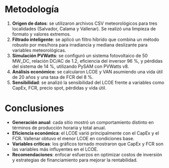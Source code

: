 # Metodología

1. **Origen de datos**: se utilizaron archivos CSV meteorológicos para tres localidades (Salvador, Calama y Vallenar). Se realizó una limpieza de formato y valores extremos.
2. **Filtrado inteligente**: se aplicó un filtro híbrido que combina un método robusto por mes/hora para irradiancia y mediana deslizante para variables meteorológicas.
3. **Simulación PVWatts**: se configuró un sistema fotovoltaico de 50 MW_DC, relación DC/AC de 1.2, eficiencia del inversor 96 %, y pérdidas del sistema de 14 %, utilizando PySAM con PVWatts v8.
4. **Análisis económico**: se calcularon LCOE y VAN asumiendo una vida útil de 20 años y una tasa de FCR del 8 %.
5. **Sensibilidad**: se analizó la sensibilidad del LCOE frente a variables como CapEx, FCR, precio spot, pérdidas y vida útil.

# Conclusiones

- **Generación anual**: cada sitio mostró un comportamiento distinto en términos de producción horaria y total anual.
- **Eficiencia económica**: el LCOE varió principalmente con el CapEx y el FCR. Vallenar obtuvo el menor LCOE en condiciones base.
- **Variables críticas**: los gráficos tornado mostraron que CapEx y FCR son las variables más influyentes en el LCOE.
- **Recomendaciones**: enfocar esfuerzos en optimizar costos de inversión y estrategias de financiamiento para mejorar la rentabilidad.
